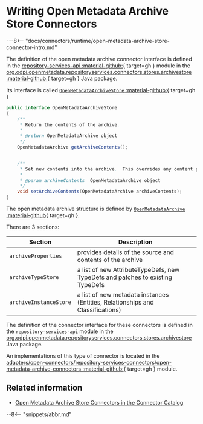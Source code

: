 <!-- SPDX-License-Identifier: CC-BY-4.0 -->
<!-- Copyright Contributors to the Egeria project. -->

# Writing Open Metadata Archive Store Connectors

---8<-- "docs/connectors/runtime/open-metadata-archive-store-connector-intro.md"

The definition of the open metadata archive connector interface is
defined in the [repository-services-api :material-github:](https://github.com/odpi/egeria/tree/master/open-metadata-implementation/repository-services/repository-services-apis){ target=gh } module
in the [org.odpi.openmetadata.repositoryservices.connectors.stores.archivestore :material-github:](https://github.com/odpi/egeria/tree/master/open-metadata-implementation/repository-services/repository-services-apis/src/main/java/org/odpi/openmetadata/repositoryservices/connectors/stores/archivestore){ target=gh } Java package.

Its interface is called [`OpenMetadataArchiveStore` :material-github:](https://github.com/odpi/egeria/blob/master/open-metadata-implementation/repository-services/repository-services-apis/src/main/java/org/odpi/openmetadata/repositoryservices/connectors/stores/archivestore/OpenMetadataArchiveStore.java){ target=gh }

```java
public interface OpenMetadataArchiveStore
{
    /**
     * Return the contents of the archive.
     *
     * @return OpenMetadataArchive object
     */
    OpenMetadataArchive getArchiveContents();


    /**
     * Set new contents into the archive.  This overrides any content previously stored.
     *
     * @param archiveContents  OpenMetadataArchive object
     */
    void setArchiveContents(OpenMetadataArchive archiveContents);
}
```


The open metadata archive structure is defined by [`OpenMetadataArchive` :material-github](https://github.com/odpi/egeria/blob/master/open-metadata-implementation/repository-services/repository-services-apis/src/main/java/org/odpi/openmetadata/repositoryservices/connectors/stores/archivestore/properties/OpenMetadataArchive.java){ target=gh }.

There are 3 sections:

| Section | Description
|---|---|
| `archiveProperties` | provides details of the source and contents of the archive |
| `archiveTypeStore` | a list of new AttributeTypeDefs, new TypeDefs and patches to existing TypeDefs |
| `archiveInstanceStore` | a list of new metadata instances (Entities, Relationships and Classifications) |

The definition of the connector interface for these connectors is
defined in the `repository-services-api` module
in the [org.odpi.openmetadata.repositoryservices.connectors.stores.archivestore](https://github.com/odpi/egeria/tree/master/open-metadata-implementation/repository-services/repository-services-apis/src/main/java/org/odpi/openmetadata/repositoryservices/connectors/stores/archivestore) Java package.


An implementations of this type of connector is located in the
[adapters/open-connectors/repository-services-connectors/open-metadata-archive-connectors :material-github:](https://github.com/odpi/egeria/tree/master/open-metadata-implementation/adapters/open-connectors/repository-services-connectors/open-metadata-archive-connectors){ target=gh } module.

## Related information

- [Open Metadata Archive Store Connectors in the Connector Catalog](/egeria-docs/connectors/#open-metadata-archive-store-connectors)
 

--8<-- "snippets/abbr.md"
